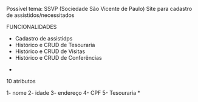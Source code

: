 
Possível tema: SSVP (Sociedade São Vicente de Paulo)
Site para cadastro de assistidos/necessitados 

FUNCIONALIDADES 
- Cadastro de assistidps
- Histórico e CRUD de Tesouraria 
- Histórico e CRUD de Visitas
- Histórico e CRUD de Conferências
*
10 atributos 

1- nome
2- idade
3- endereço 
4- CPF
5- Tesouraria
*